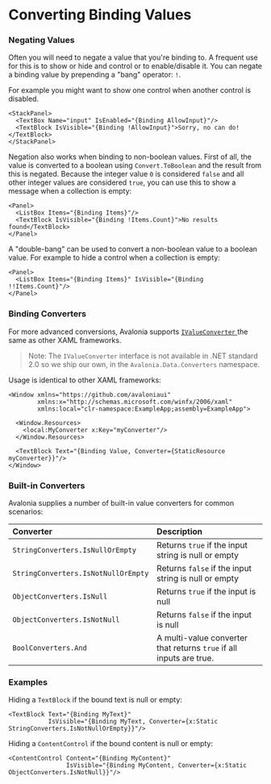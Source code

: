 # Converting Binding Values

### Negating Values <a id="negating-values"></a>

Often you will need to negate a value that you're binding to. A frequent use for this is to show or hide and control or to enable/disable it. You can negate a binding value by prepending a "bang" operator: `!`.

For example you might want to show one control when another control is disabled.

```markup
<StackPanel>
  <TextBox Name="input" IsEnabled="{Binding AllowInput}"/>
  <TextBlock IsVisible="{Binding !AllowInput}">Sorry, no can do!</TextBlock>
</StackPanel>
```

Negation also works when binding to non-boolean values. First of all, the value is converted to a boolean using `Convert.ToBoolean` and the result from this is negated. Because the integer value `0` is considered `false` and all other integer values are considered `true`, you can use this to show a message when a collection is empty:

```markup
<Panel>
  <ListBox Items="{Binding Items}"/>
  <TextBlock IsVisible="{Binding !Items.Count}">No results found</TextBlock>
</Panel>
```

A "double-bang" can be used to convert a non-boolean value to a boolean value. For example to hide a control when a collection is empty:

```markup
<Panel>
  <ListBox Items="{Binding Items}" IsVisible="{Binding !!Items.Count}"/>
</Panel>
```

### Binding Converters <a id="binding-converters"></a>

For more advanced conversions, Avalonia supports [`IValueConverter` ](https://docs.microsoft.com/en-gb/dotnet/api/system.windows.data.ivalueconverter?view=netframework-4.7.1)the same as other XAML frameworks.

> Note: The `IValueConverter` interface is not available in .NET standard 2.0 so we ship our own, in the `Avalonia.Data.Converters` namespace.

Usage is identical to other XAML frameworks:

```markup
<Window xmlns="https://github.com/avaloniaui"
        xmlns:x="http://schemas.microsoft.com/winfx/2006/xaml"
        xmlns:local="clr-namespace:ExampleApp;assembly=ExampleApp">

  <Window.Resources>
    <local:MyConverter x:Key="myConverter"/>
  </Window.Resources>

  <TextBlock Text="{Binding Value, Converter={StaticResource myConverter}}"/>
</Window>
```

### Built-in Converters <a id="built-in-converters"></a>

Avalonia supplies a number of built-in value converters for common scenarios:

| Converter | Description |
| :--- | :--- |
| `StringConverters.IsNullOrEmpty` |  Returns `true` if the input string is null or empty |
| `StringConverters.IsNotNullOrEmpty` |  Returns `false` if the input string is null or empty |
| `ObjectConverters.IsNull` |  Returns `true` if the input is null |
| `ObjectConverters.IsNotNull` |  Returns `false` if the input is null |
| `BoolConverters.And` |  A multi-value converter that returns `true` if all inputs are true. |

### Examples

Hiding a `TextBlock` if the bound text is null or empty:

```markup
<TextBlock Text="{Binding MyText}"
           IsVisible="{Binding MyText, Converter={x:Static StringConverters.IsNotNullOrEmpty}}"/>
```

Hiding a `ContentControl` if the bound content is null or empty:

```markup
<ContentControl Content="{Binding MyContent}"
                IsVisible="{Binding MyContent, Converter={x:Static ObjectConverters.IsNotNull}}"/>
```

